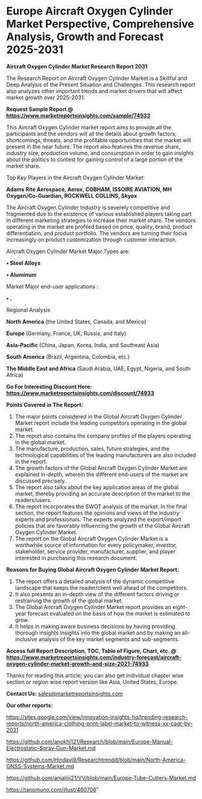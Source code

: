 # Europe Aircraft Oxygen Cylinder Market Perspective, Comprehensive Analysis, Growth and Forecast 2025-2031

<strong>Aircraft Oxygen Cylinder Market Research Report 2031</strong>

The Research Report on Aircraft Oxygen Cylinder Market is a Skillful and Deep Analysis of the Present Situation and Challenges. This research report also analyzes other important trends and market drivers that will affect market growth over 2025-2031.

<strong>Request Sample Report @ <a href=https://www.marketreportsinsights.com/sample/74933>https://www.marketreportsinsights.com/sample/74933</a></strong>

This Aircraft Oxygen Cylinder market report aims to provide all the participants and the vendors will all the details about growth factors, shortcomings, threats, and the profitable opportunities that the market will present in the near future. The report also features the revenue share, industry size, production volume, and consumption in order to gain insights about the politics to contest for gaining control of a large portion of the market share.

Top Key Players in the Aircraft Oxygen Cylinder Market:

<strong>Adams Rite Aerospace, Aerox, COBHAM, ISSOIRE AVIATION, MH Oxygen/Co-Guardian, ROCKWELL COLLINS, Skyox</strong>

The Aircraft Oxygen Cylinder Industry is severely competitive and fragmented due to the existence of various established players taking part in different marketing strategies to increase their market share. The vendors operating in the market are profiled based on price, quality, brand, product differentiation, and product portfolio. The vendors are turning their focus increasingly on product customization through customer interaction.

Aircraft Oxygen Cylinder Market Major Types are:

<strong>• Steel Alloys

• Aluminum</strong>

Market Major end-user applications :

<strong>• .</strong>

Regional Analysis

</u><strong><b>North America</b></strong> (the United States, Canada, and Mexico)

<strong><b>Europe </b></strong>(Germany, France, UK, Russia, and Italy)

<strong><b>Asia-Pacific</b></strong> (China, Japan, Korea, India, and Southeast Asia)

<strong><b>South America</b></strong> (Brazil, Argentina, Colombia, etc.)

<strong><b>The Middle East and Africa</b></strong> (Saudi Arabia, UAE, Egypt, Nigeria, and South Africa)

<strong>Go For Interesting Discount Here: <a href=https://www.marketreportsinsights.com/discount/74933>https://www.marketreportsinsights.com/discount/74933</a></strong>

<strong>Points Covered in The Report:</strong>
<ol>
  <li>The major points considered in the Global Aircraft Oxygen Cylinder Market report include the leading competitors operating in the global market.</li>
  <li>The report also contains the company profiles of the players operating in the global market.</li>
  <li>The manufacture, production, sales, future strategies, and the technological capabilities of the leading manufacturers are also included in the report.</li>
  <li>The growth factors of the Global Aircraft Oxygen Cylinder Market are explained in-depth, wherein the different end-users of the market are discussed precisely.</li>
  <li>The report also talks about the key application areas of the global market, thereby providing an accurate description of the market to the readers/users.</li>
  <li>The report incorporates the SWOT analysis of the market. In the final section, the report features the opinions and views of the industry experts and professionals. The experts analyzed the export/import policies that are favorably influencing the growth of the Global Aircraft Oxygen Cylinder Market.</li>
  <li>The report on the Global Aircraft Oxygen Cylinder Market is a worthwhile source of information for every policymaker, investor, stakeholder, service provider, manufacturer, supplier, and player interested in purchasing this research document.</li>
</ol>
<strong>Reasons for Buying Global Aircraft Oxygen Cylinder Market Report:</strong>

<ol>
  <li>The report offers a detailed analysis of the dynamic competitive landscape that keeps the reader/client well ahead of the competitors.</li>
  <li>It also presents an in-depth view of the different factors driving or restraining the growth of the global market.</li>
  <li>The Global Aircraft Oxygen Cylinder Market report provides an eight-year forecast evaluated on the basis of how the market is estimated to grow.</li>
  <li>It helps in making aware business decisions by having providing thorough insights insights into the global market and by making an all-inclusive analysis of the key market segments and sub-segments.</li>
</ol>
<strong>Access full Report Description, TOC, Table of Figure, Chart, etc. @ <a href=https://www.marketreportsinsights.com/industry-forecast/aircraft-oxygen-cylinder-market-growth-and-size-2021-74933>https://www.marketreportsinsights.com/industry-forecast/aircraft-oxygen-cylinder-market-growth-and-size-2021-74933</a></strong>


Thanks for reading this article; you can also get individual chapter wise section or region wise report version like Asia, United States, Europe.

<strong>Contact Us:</strong>
sales@marketreportsinsights.com

<strong>Our other reports:</strong>

<a href=https://sites.google.com/view/innovation-insights-hq/trending-research-reports/north-america-clothing-print-label-market-to-witness-xx-cagr-by-2031>https://sites.google.com/view/innovation-insights-hq/trending-research-reports/north-america-clothing-print-label-market-to-witness-xx-cagr-by-2031</a>

<a href=https://github.com/anokhi121/Research/blob/main/Europe-Manual-Electrostatic-Spray-Gun-Market.md>https://github.com/anokhi121/Research/blob/main/Europe-Manual-Electrostatic-Spray-Gun-Market.md</a>

<a href=https://github.com/Hindavi9/Researchtrendd/blob/main/North-America-GNSS-Systems-Market.md>https://github.com/Hindavi9/Researchtrendd/blob/main/North-America-GNSS-Systems-Market.md</a>

<a href=https://github.com/anjaliiii21/VV/blob/main/Europe-Tube-Cutters-Market.md>https://github.com/anjaliiii21/VV/blob/main/Europe-Tube-Cutters-Market.md</a>

<a href=https://tanomuno.com/illust/460706>https://tanomuno.com/illust/460706</a>"
